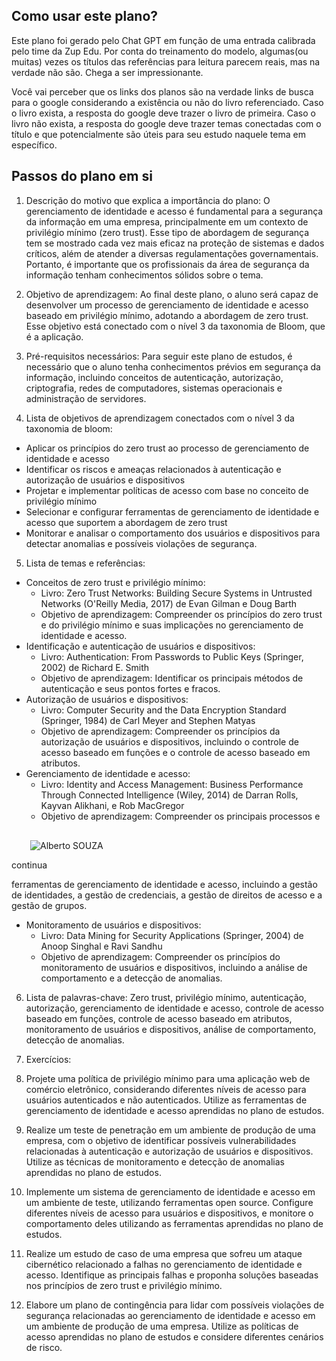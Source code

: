 ## Como usar este plano?

Este plano foi gerado pelo Chat GPT em função de uma entrada calibrada pelo time da Zup Edu. Por conta do treinamento do modelo, algumas(ou muitas) vezes os títulos das referências para leitura parecem reais, mas na verdade não são. Chega a ser impressionante. 

Você vai perceber que os links dos planos são na verdade links de busca para o google considerando a existência ou não do livro referenciado. Caso o livro exista, a resposta do google deve trazer o livro de primeira. Caso o livro não exista, a resposta do google deve trazer temas conectadas com o título e que potencialmente são úteis para seu estudo naquele tema em específico. 

## Passos do plano em si

1.  Descrição do motivo que explica a importância do plano: O gerenciamento de identidade e acesso é fundamental para a segurança da informação em uma empresa, principalmente em um contexto de privilégio mínimo (zero trust). Esse tipo de abordagem de segurança tem se mostrado cada vez mais eficaz na proteção de sistemas e dados críticos, além de atender a diversas regulamentações governamentais. Portanto, é importante que os profissionais da área de segurança da informação tenham conhecimentos sólidos sobre o tema.
    
2.  Objetivo de aprendizagem: Ao final deste plano, o aluno será capaz de desenvolver um processo de gerenciamento de identidade e acesso baseado em privilégio mínimo, adotando a abordagem de zero trust. Esse objetivo está conectado com o nível 3 da taxonomia de Bloom, que é a aplicação.
    
3.  Pré-requisitos necessários: Para seguir este plano de estudos, é necessário que o aluno tenha conhecimentos prévios em segurança da informação, incluindo conceitos de autenticação, autorização, criptografia, redes de computadores, sistemas operacionais e administração de servidores.
    
4.  Lista de objetivos de aprendizagem conectados com o nível 3 da taxonomia de bloom:
    

*   Aplicar os princípios do zero trust ao processo de gerenciamento de identidade e acesso
*   Identificar os riscos e ameaças relacionados à autenticação e autorização de usuários e dispositivos
*   Projetar e implementar políticas de acesso com base no conceito de privilégio mínimo
*   Selecionar e configurar ferramentas de gerenciamento de identidade e acesso que suportem a abordagem de zero trust
*   Monitorar e analisar o comportamento dos usuários e dispositivos para detectar anomalias e possíveis violações de segurança.

5.  Lista de temas e referências:

*   Conceitos de zero trust e privilégio mínimo:
    *   Livro: Zero Trust Networks: Building Secure Systems in Untrusted Networks (O'Reilly Media, 2017) de Evan Gilman e Doug Barth
    *   Objetivo de aprendizagem: Compreender os princípios do zero trust e do privilégio mínimo e suas implicações no gerenciamento de identidade e acesso.
*   Identificação e autenticação de usuários e dispositivos:
    *   Livro: Authentication: From Passwords to Public Keys (Springer, 2002) de Richard E. Smith
    *   Objetivo de aprendizagem: Identificar os principais métodos de autenticação e seus pontos fortes e fracos.
*   Autorização de usuários e dispositivos:
    *   Livro: Computer Security and the Data Encryption Standard (Springer, 1984) de Carl Meyer and Stephen Matyas
    *   Objetivo de aprendizagem: Compreender os princípios da autorização de usuários e dispositivos, incluindo o controle de acesso baseado em funções e o controle de acesso baseado em atributos.
*   Gerenciamento de identidade e acesso:
    *   Livro: Identity and Access Management: Business Performance Through Connected Intelligence (Wiley, 2014) de Darran Rolls, Kayvan Alikhani, e Rob MacGregor
    *   Objetivo de aprendizagem: Compreender os principais processos e

![](data:image/svg+xml,%3csvg%20xmlns=%27http://www.w3.org/2000/svg%27%20version=%271.1%27%20width=%2730%27%20height=%2730%27/%3e)![Alberto SOUZA](/_next/image?url=https%3A%2F%2Flh3.googleusercontent.com%2Fa%2FAEdFTp54tSlfFS-8gBnA9N2_VrPAGaLfkaBkj64fqQXqaQ%3Ds96-c&w=64&q=75)

continua

ferramentas de gerenciamento de identidade e acesso, incluindo a gestão de identidades, a gestão de credenciais, a gestão de direitos de acesso e a gestão de grupos.

*   Monitoramento de usuários e dispositivos:
    *   Livro: Data Mining for Security Applications (Springer, 2004) de Anoop Singhal e Ravi Sandhu
    *   Objetivo de aprendizagem: Compreender os princípios do monitoramento de usuários e dispositivos, incluindo a análise de comportamento e a detecção de anomalias.

6.  Lista de palavras-chave: Zero trust, privilégio mínimo, autenticação, autorização, gerenciamento de identidade e acesso, controle de acesso baseado em funções, controle de acesso baseado em atributos, monitoramento de usuários e dispositivos, análise de comportamento, detecção de anomalias.
    
7.  Exercícios:
    
8.  Projete uma política de privilégio mínimo para uma aplicação web de comércio eletrônico, considerando diferentes níveis de acesso para usuários autenticados e não autenticados. Utilize as ferramentas de gerenciamento de identidade e acesso aprendidas no plano de estudos.
    
9.  Realize um teste de penetração em um ambiente de produção de uma empresa, com o objetivo de identificar possíveis vulnerabilidades relacionadas à autenticação e autorização de usuários e dispositivos. Utilize as técnicas de monitoramento e detecção de anomalias aprendidas no plano de estudos.
    
10.  Implemente um sistema de gerenciamento de identidade e acesso em um ambiente de teste, utilizando ferramentas open source. Configure diferentes níveis de acesso para usuários e dispositivos, e monitore o comportamento deles utilizando as ferramentas aprendidas no plano de estudos.
    
11.  Realize um estudo de caso de uma empresa que sofreu um ataque cibernético relacionado a falhas no gerenciamento de identidade e acesso. Identifique as principais falhas e proponha soluções baseadas nos princípios de zero trust e privilégio mínimo.
    
12.  Elabore um plano de contingência para lidar com possíveis violações de segurança relacionadas ao gerenciamento de identidade e acesso em um ambiente de produção de uma empresa. Utilize as políticas de acesso aprendidas no plano de estudos e considere diferentes cenários de risco.